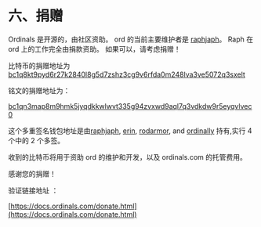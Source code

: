 # 六、捐赠

Ordinals 是开源的，由社区资助。 ord 的当前主要维护者是 [raphjaph](https://github.com/raphjaph/)。 Raph 在 ord 上的工作完全由捐款资助。 如果可以，请考虑捐赠！

比特币的捐赠地址为[bc1q8kt9pyd6r27k2840l8g5d7zshz3cg9v6rfda0m248lva3ve5072q3sxelt](https://mempool.space/address/bc1q8kt9pyd6r27k2840l8g5d7zshz3cg9v6rfda0m248lva3ve5072q3sxelt)

铭文的捐赠地址为：

[bc1qn3map8m9hmk5jyqdkkwlwvt335g94zvxwd9aql7q3vdkdw9r5eyqvlvec0](https://mempool.space/address/bc1qn3map8m9hmk5jyqdkkwlwvt335g94zvxwd9aql7q3vdkdw9r5eyqvlvec0)

这个多重签名钱包地址是由[raphjaph](https://twitter.com/raphjaph), [erin](https://twitter.com/realizingerin), [rodarmor](https://twitter.com/rodarmor), and [ordinally](https://twitter.com/veryordinally) 持有,实行 4 个中的 2 个多签。

收到的比特币将用于资助 ord 的维护和开发，以及 ordinals.com 的托管费用。

感谢您的捐赠！



验证链接地址 ：

[https://docs.ordinals.com/donate.html](https://docs.ordinals.com/donate.html)

